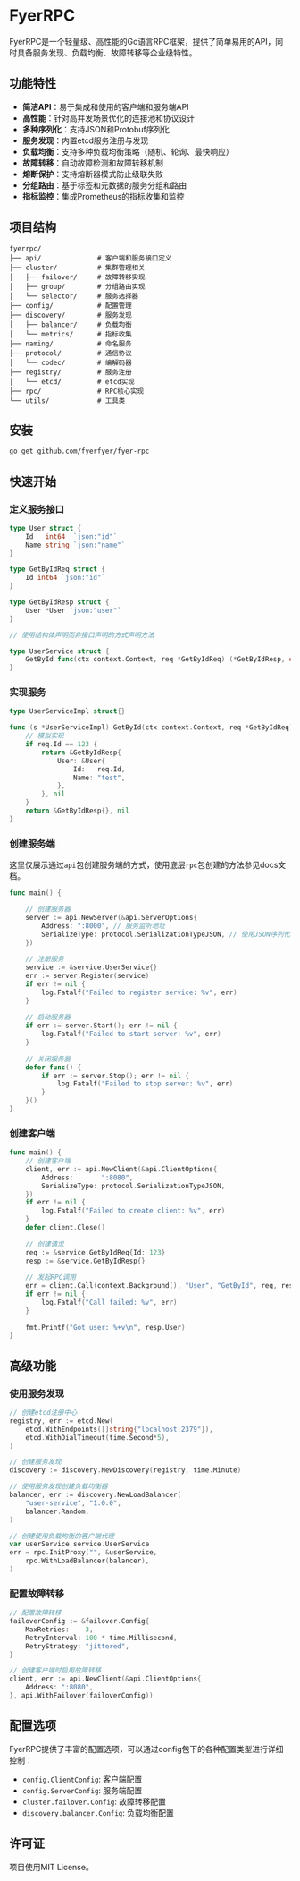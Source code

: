 # FyerRPC

FyerRPC是一个轻量级、高性能的Go语言RPC框架，提供了简单易用的API，同时具备服务发现、负载均衡、故障转移等企业级特性。

## 功能特性

- **简洁API**：易于集成和使用的客户端和服务端API
- **高性能**：针对高并发场景优化的连接池和协议设计
- **多种序列化**：支持JSON和Protobuf序列化
- **服务发现**：内置etcd服务注册与发现
- **负载均衡**：支持多种负载均衡策略（随机、轮询、最快响应）
- **故障转移**：自动故障检测和故障转移机制
- **熔断保护**：支持熔断器模式防止级联失败
- **分组路由**：基于标签和元数据的服务分组和路由
- **指标监控**：集成Prometheus的指标收集和监控

## 项目结构

```
fyerrpc/
├── api/              # 客户端和服务接口定义
├── cluster/          # 集群管理相关
│   ├── failover/     # 故障转移实现
│   ├── group/        # 分组路由实现
│   └── selector/     # 服务选择器
├── config/           # 配置管理
├── discovery/        # 服务发现
│   ├── balancer/     # 负载均衡
│   └── metrics/      # 指标收集
├── naming/           # 命名服务
├── protocol/         # 通信协议
│   └── codec/        # 编解码器
├── registry/         # 服务注册
│   └── etcd/         # etcd实现
├── rpc/              # RPC核心实现
└── utils/            # 工具类
```

## 安装

```bash
go get github.com/fyerfyer/fyer-rpc
```

## 快速开始

### 定义服务接口

```go
type User struct {
    Id   int64  `json:"id"`
    Name string `json:"name"`
}

type GetByIdReq struct {
    Id int64 `json:"id"`
}

type GetByIdResp struct {
    User *User `json:"user"`
}

// 使用结构体声明而非接口声明的方式声明方法

type UserService struct {
    GetById func(ctx context.Context, req *GetByIdReq) (*GetByIdResp, error)
}
```

### 实现服务

```go
type UserServiceImpl struct{}

func (s *UserServiceImpl) GetById(ctx context.Context, req *GetByIdReq) (*GetByIdResp, error) {
    // 模拟实现
    if req.Id == 123 {
        return &GetByIdResp{
            User: &User{
                Id:   req.Id,
                Name: "test",
            },
        }, nil
    }
    return &GetByIdResp{}, nil
}
```

### 创建服务端

这里仅展示通过`api`包创建服务端的方式，使用底层`rpc`包创建的方法参见docs文档。

```go
func main() {

    // 创建服务器
    server := api.NewServer(&api.ServerOptions{
        Address: ":8000", // 服务监听地址
        SerializeType: protocol.SerializationTypeJSON, // 使用JSON序列化
    })
	
    // 注册服务
    service := &service.UserService{}
    err := server.Register(service)
    if err != nil {
        log.Fatalf("Failed to register service: %v", err)
    }
    
    // 启动服务器
    if err := server.Start(); err != nil {
        log.Fatalf("Failed to start server: %v", err)
    }
    
    // 关闭服务器
    defer func() {
        if err := server.Stop(); err != nil {
            log.Fatalf("Failed to stop server: %v", err)
        }
    }()
}
```

### 创建客户端

```go
func main() {
    // 创建客户端
    client, err := api.NewClient(&api.ClientOptions{
        Address:       ":8080",
        SerializeType: protocol.SerializationTypeJSON,
    })
    if err != nil {
        log.Fatalf("Failed to create client: %v", err)
    }
    defer client.Close()
    
    // 创建请求
    req := &service.GetByIdReq{Id: 123}
    resp := &service.GetByIdResp{}
    
    // 发起RPC调用
    err = client.Call(context.Background(), "User", "GetById", req, resp)
    if err != nil {
        log.Fatalf("Call failed: %v", err)
    }
    
    fmt.Printf("Got user: %+v\n", resp.User)
}
```

## 高级功能

### 使用服务发现

```go
// 创建etcd注册中心
registry, err := etcd.New(
    etcd.WithEndpoints([]string{"localhost:2379"}),
    etcd.WithDialTimeout(time.Second*5),
)

// 创建服务发现
discovery := discovery.NewDiscovery(registry, time.Minute)

// 使用服务发现创建负载均衡器
balancer, err := discovery.NewLoadBalancer(
    "user-service", "1.0.0",
    balancer.Random,
)

// 创建使用负载均衡的客户端代理
var userService service.UserService
err = rpc.InitProxy("", &userService, 
    rpc.WithLoadBalancer(balancer),
)
```

### 配置故障转移

```go
// 配置故障转移
failoverConfig := &failover.Config{
    MaxRetries:    3,
    RetryInterval: 100 * time.Millisecond,
    RetryStrategy: "jittered",
}

// 创建客户端时启用故障转移
client, err := api.NewClient(&api.ClientOptions{
    Address: ":8080",
}, api.WithFailover(failoverConfig))
```

## 配置选项

FyerRPC提供了丰富的配置选项，可以通过config包下的各种配置类型进行详细控制：

- `config.ClientConfig`: 客户端配置
- `config.ServerConfig`: 服务端配置
- `cluster.failover.Config`: 故障转移配置
- `discovery.balancer.Config`: 负载均衡配置

## 许可证

项目使用MIT License。